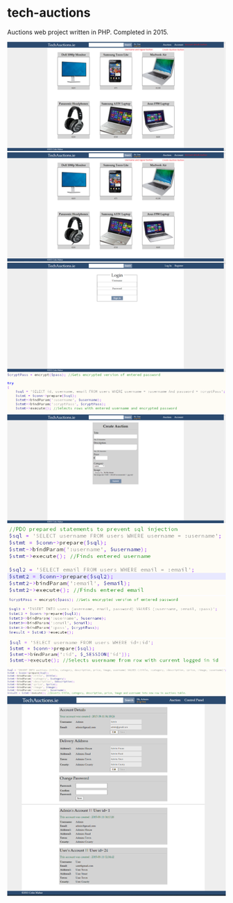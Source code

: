 # tech-auctions
Auctions web project written in PHP. Completed in 2015. 

<img src="screenshots/1.png"/>
<img src="screenshots/2.png"/>
<img src="screenshots/5.png"/>
<img src="screenshots/6.png"/>
<img src="screenshots/7.png"/>
<img src="screenshots/3.png"/>
<img src="screenshots/4.png"/>
<img src="screenshots/8.png"/>
<img src="screenshots/9.png"/>
<img src="screenshots/10.png"/>
